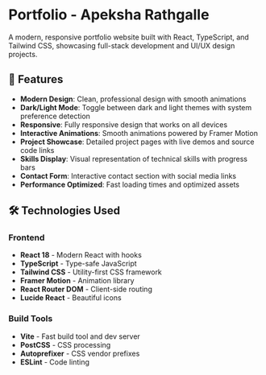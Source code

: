 # Portfolio - Apeksha Rathgalle

A modern, responsive portfolio website built with React, TypeScript, and Tailwind CSS, showcasing full-stack development and UI/UX design projects.

## 🌟 Features

- **Modern Design**: Clean, professional design with smooth animations
- **Dark/Light Mode**: Toggle between dark and light themes with system preference detection
- **Responsive**: Fully responsive design that works on all devices
- **Interactive Animations**: Smooth animations powered by Framer Motion
- **Project Showcase**: Detailed project pages with live demos and source code links
- **Skills Display**: Visual representation of technical skills with progress bars
- **Contact Form**: Interactive contact section with social media links
- **Performance Optimized**: Fast loading times and optimized assets

## 🛠️ Technologies Used

### Frontend
- **React 18** - Modern React with hooks
- **TypeScript** - Type-safe JavaScript
- **Tailwind CSS** - Utility-first CSS framework
- **Framer Motion** - Animation library
- **React Router DOM** - Client-side routing
- **Lucide React** - Beautiful icons

### Build Tools
- **Vite** - Fast build tool and dev server
- **PostCSS** - CSS processing
- **Autoprefixer** - CSS vendor prefixes
- **ESLint** - Code linting